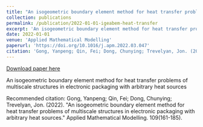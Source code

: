 ```yaml
---
title: "An isogeometric boundary element method for heat transfer problems of multiscale structures in electronic packaging with arbitrary heat sources"
collection: publications
permalink: /publication/2022-01-01-igeabem-heat-transfer
excerpt: 'An isogeometric boundary element method for heat transfer problems of multiscale structures in electronic packaging with arbitrary heat sources'
date: 2022-01-01
venue: 'Applied Mathematical Modelling'
paperurl: 'https://doi.org/10.1016/j.apm.2022.03.047'
citation: 'Gong, Yanpeng; Qin, Fei; Dong, Chunying; Trevelyan, Jon. (2022). &quot;An isogeometric boundary element method for heat transfer problems of multiscale structures in electronic packaging with arbitrary heat sources.&quot; Applied Mathematical Modelling. 109(161-185).'
---
```


<a href='https://doi.org/10.1016/j.apm.2022.03.047'>Download paper here</a>

An isogeometric boundary element method for heat transfer problems of multiscale structures in electronic packaging with arbitrary heat sources

Recommended citation: Gong, Yanpeng; Qin, Fei; Dong, Chunying; Trevelyan, Jon. (2022). "An isogeometric boundary element method for heat transfer problems of multiscale structures in electronic packaging with arbitrary heat sources." Applied Mathematical Modelling. 109(161-185).